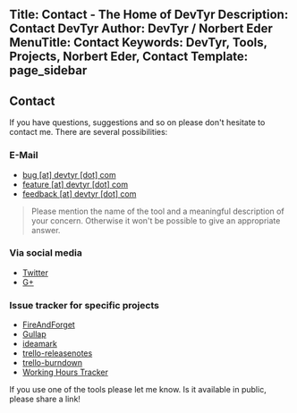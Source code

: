 Title: Contact - The Home of  DevTyr
Description: Contact DevTyr
Author: DevTyr / Norbert Eder
MenuTitle: Contact
Keywords: DevTyr, Tools, Projects, Norbert Eder, Contact
Template: page_sidebar
-----

## Contact

If you have questions, suggestions and so on please don't hesitate to contact me. There are several possibilities:

### E-Mail

* <a href="javascript:linkTo_UnCryptMailto('nbjmup;cvhAefwuzs/dpn');">bug [at] devtyr [dot] com</a>
* <a href="javascript:linkTo_UnCryptMailto('nbjmup;gfbuvsfAefwuzs/dpn');">feature [at] devtyr [dot] com</a>
* <a href="javascript:linkTo_UnCryptMailto('nbjmup;gffecbdlAefwuzs/dpn');">feedback [at] devtyr [dot] com</a>

> Please mention the name of the tool and a meaningful description of your concern. Otherwise it won't be possible to give an appropriate answer.

### Via social media

* [Twitter](https://twitter.com/devtyr_com "@devtyr_com on Twitter")
* [G+](https://plus.google.com/u/0/communities/101936208491451882859 "DevTyr on Google+")

### Issue tracker for specific projects

* [FireAndForget](https://github.com/devtyr/FireAndForget/issues "FireAndForget issue tracker")
* [Gullap](https://github.com/devtyr/gullap/issues "Gullap issue tracker")
* [ideamark](https://github.com/devtyr/ideamark/issues "ideamark issue tracker")
* [trello-releasenotes](https://github.com/devtyr/trello-releasenotes/issues "trello-releasenotes issue tracker")
* [trello-burndown](https://github.com/devtyr/trello-burndown/issues "trello-burndown issue tracker")
* [Working Hours Tracker](http://devtyr.uservoice.com/forums/135443-working-hours-tracker-for-wp "Working Hours Tracker for Windows Phone on UserVoice")

If you use one of the tools please let me know. Is it available in public, please share a link! 